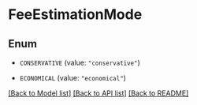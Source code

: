 # FeeEstimationMode

## Enum


* `CONSERVATIVE` (value: `"conservative"`)

* `ECONOMICAL` (value: `"economical"`)


[[Back to Model list]](../README.md#documentation-for-models) [[Back to API list]](../README.md#documentation-for-api-endpoints) [[Back to README]](../README.md)


